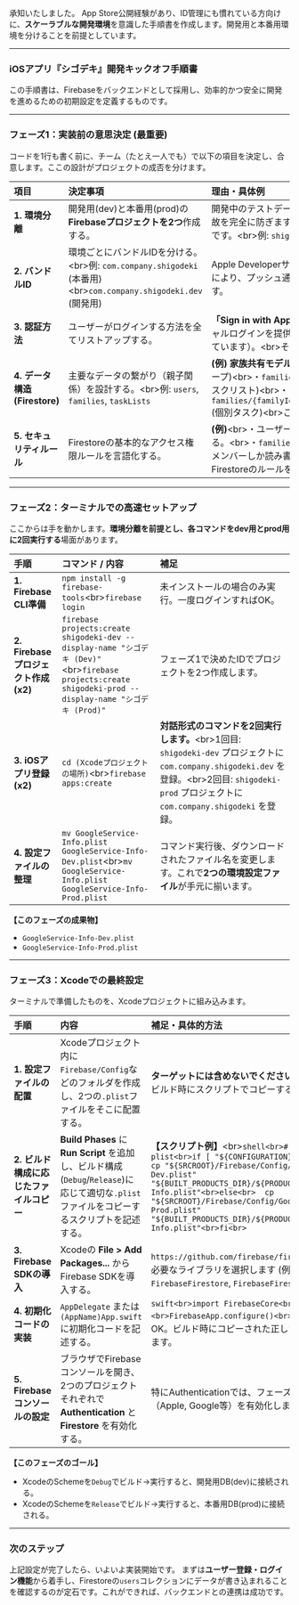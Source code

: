 承知いたしました。
App Store公開経験があり、ID管理にも慣れている方向けに、**スケーラブルな開発環境**を意識した手順書を作成します。開発用と本番用環境を分けることを前提としています。

-----

### iOSアプリ『シゴデキ』開発キックオフ手順書

この手順書は、Firebaseをバックエンドとして採用し、効率的かつ安全に開発を進めるための初期設定を定義するものです。

-----

### フェーズ1：実装前の意思決定 (最重要)

コードを1行も書く前に、チーム（たとえ一人でも）で以下の項目を決定し、合意します。ここの設計がプロジェクトの成否を分けます。

| 項目 | 決定事項 | 理由・具体例 |
| :--- | :--- | :--- |
| **1. 環境分離** | 開発用(dev)と本番用(prod)の**Firebaseプロジェクトを2つ**作成する。 | 開発中のテストデータが本番ユーザーのデータに混入する事故を完全に防ぎます。安全な機能テストの場を確保するためです。\<br\>例: `shigodeki-dev`, `shigodeki-prod` |
| **2. バンドルID** | 環境ごとにバンドルIDを分ける。\<br\>例: `com.company.shigodeki` (本番用)\<br\>`com.company.shigodeki.dev` (開発用) | Apple Developerサイトで2つのApp IDを登録します。これにより、プッシュ通知などを環境ごとに分けてテストできます。 |
| **3. 認証方法** | ユーザーがログインする方法を全てリストアップする。 | **「Sign in with Apple」は必須**と考えましょう（他のソーシャルログインを提供する場合、Appleの規約で義務付けられています）。\<br\>その他候補: Email/Password, Google |
| **4. データ構造 (Firestore)** | 主要なデータの繋がり（親子関係）を設計する。\<br\>例: `users`, `families`, `taskLists` | **(例) 家族共有モデル**\<br\>・`families/{familyId}` (家族グループ)\<br\>・`families/{familyId}/taskLists/{listId}` (タスクリスト)\<br\>・`families/{familyId}/taskLists/{listId}/tasks/{taskId}` (個別タスク)\<br\>このような構造を事前に検討します。 |
| **5. セキュリティルール** | Firestoreの基本的なアクセス権限ルールを言語化する。 | **(例)**\<br\>・ユーザーは自分の `user`情報のみ読み書きできる。\<br\>・`families`コレクションのデータは、その家族のメンバーしか読み書きできない。\<br\>この方針を元に、Firestoreのルールを記述します。 |

-----

### フェーズ2：ターミナルでの高速セットアップ

ここからは手を動かします。**環境分離を前提とし、各コマンドをdev用とprod用に2回実行する**場面があります。

| 手順 | コマンド / 内容 | 補足 |
| :--- | :--- | :--- |
| **1. Firebase CLI準備** | `npm install -g firebase-tools`\<br\>`firebase login` | 未インストールの場合のみ実行。一度ログインすればOK。 |
| **2. Firebaseプロジェクト作成 (x2)** | `firebase projects:create shigodeki-dev --display-name "シゴデキ (Dev)"`\<br\>`firebase projects:create shigodeki-prod --display-name "シゴデキ (Prod)"` | フェーズ1で決めたIDでプロジェクトを2つ作成します。 |
| **3. iOSアプリ登録 (x2)** | `cd (Xcodeプロジェクトの場所)`\<br\>`firebase apps:create` | **対話形式のコマンドを2回実行します。**\<br\>1回目: `shigodeki-dev` プロジェクトに `com.company.shigodeki.dev` を登録。\<br\>2回目: `shigodeki-prod` プロジェクトに `com.company.shigodeki` を登録。 |
| **4. 設定ファイルの整理** | `mv GoogleService-Info.plist GoogleService-Info-Dev.plist`\<br\>`mv GoogleService-Info.plist GoogleService-Info-Prod.plist` | コマンド実行後、ダウンロードされたファイル名を変更します。これで**2つの環境設定ファイル**が手元に揃います。 |

**【このフェーズの成果物】**

  * `GoogleService-Info-Dev.plist`
  * `GoogleService-Info-Prod.plist`

-----

### フェーズ3：Xcodeでの最終設定

ターミナルで準備したものを、Xcodeプロジェクトに組み込みます。

| 手順 | 内容 | 補足・具体的方法 |
| :--- | :--- | :--- |
| **1. 設定ファイルの配置** | Xcodeプロジェクト内に`Firebase/Config`などのフォルダを作成し、2つの`.plist`ファイルをそこに配置する。 | **ターゲットには含めないでください** (チェックボックスを外す)。ビルド時にスクリプトでコピーするためです。 |
| **2. ビルド構成に応じたファイルコピー** | **Build Phases** に **Run Script** を追加し、ビルド構成(`Debug`/`Release`)に応じて適切な`.plist`ファイルをコピーするスクリプトを記述する。 | **【スクリプト例】**\<br\>`shell<br># Set the path to the plist<br>if [ "${CONFIGURATION}" = "Debug" ]; then<br>  cp "${SRCROOT}/Firebase/Config/GoogleService-Info-Dev.plist" "${BUILT_PRODUCTS_DIR}/${PRODUCT_NAME}.app/GoogleService-Info.plist"<br>else<br>  cp "${SRCROOT}/Firebase/Config/GoogleService-Info-Prod.plist" "${BUILT_PRODUCTS_DIR}/${PRODUCT_NAME}.app/GoogleService-Info.plist"<br>fi<br>` |
| **3. Firebase SDKの導入** | Xcodeの **File \> Add Packages...** からFirebase SDKを導入する。 | `https://github.com/firebase/firebase-ios-sdk` を検索。\<br\>必要なライブラリを選択します (例: `FirebaseAuth`, `FirebaseFirestore`, `FirebaseFirestoreSwift`)。 |
| **4. 初期化コードの実装** | `AppDelegate` または `(AppName)App.swift` に初期化コードを記述する。 | `swift<br>import FirebaseCore<br><br>// ...<br><br>FirebaseApp.configure()<br>`\<br\>このコードは1つでOK。ビルド時にコピーされた正しい`.plist`が自動で読み込まれます。 |
| **5. Firebaseコンソールの設定** | ブラウザでFirebaseコンソールを開き、2つのプロジェクトそれぞれで **Authentication** と **Firestore** を有効化する。 | 特にAuthenticationでは、フェーズ1で決めたログイン方法（Apple, Google等）を有効化します。 |

**【このフェーズのゴール】**

  * XcodeのSchemeを`Debug`でビルド→実行すると、開発用DB(dev)に接続される。
  * XcodeのSchemeを`Release`でビルド→実行すると、本番用DB(prod)に接続される。

-----

### 次のステップ

上記設定が完了したら、いよいよ実装開始です。
まずは**ユーザー登録・ログイン機能**から着手し、Firestoreの`users`コレクションにデータが書き込まれることを確認するのが定石です。これができれば、バックエンドとの連携は成功です。